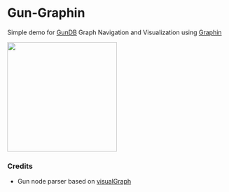 # Gun-Graphin 
Simple demo for [GunDB](https://github.com/amark/gun) Graph Navigation and Visualization using [Graphin](https://github.com/antvis/Graphin)

<img src="https://i.imgur.com/sXlM6Dv.gif" height=250>


### Credits
- Gun node parser based on [visualGraph](https://github.com/dletta/visualGraph)


